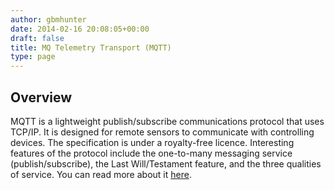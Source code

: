 ```yaml
---
author: gbmhunter
date: 2014-02-16 20:08:05+00:00
draft: false
title: MQ Telemetry Transport (MQTT)
type: page
---
```


## Overview

MQTT is a lightweight publish/subscribe communications protocol that uses TCP/IP. It is designed for remote sensors to communicate with controlling devices. The specification is under a royalty-free licence. Interesting features of the protocol include the one-to-many messaging service (publish/subscribe), the Last Will/Testament feature, and the three qualities of service. You can read more about it [here](http://www.ibm.com/developerworks/webservices/library/ws-mqtt/index.html).
